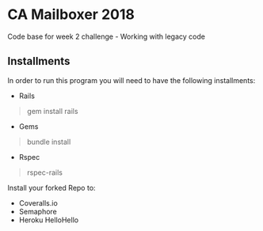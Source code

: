 # CA Mailboxer 2018

Code base for week 2 challenge - Working with legacy code

## Installments
In order to run this program you will need to have the following installments:

* Rails 
> gem install rails
* Gems
> bundle install
* Rspec
> rspec-rails

Install your forked Repo to:
* Coveralls.io
* Semaphore
* Heroku
HelloHello